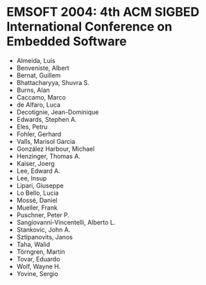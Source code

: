 # EMSOFT 2004: 4th ACM SIGBED International Conference on Embedded Software
* Almeida, Luís
* Benveniste, Albert
* Bernat, Guillem
* Bhattacharyya, Shuvra S.
* Burns, Alan
* Caccamo, Marco
* de Alfaro, Luca
* Decotignie, Jean-Dominique
* Edwards, Stephen A.
* Eles, Petru
* Fohler, Gerhard
* Valls, Marisol Garcia
* González Harbour, Michael
* Henzinger, Thomas A.
* Kaiser, Joerg
* Lee, Edward A.
* Lee, Insup
* Lipari, Giuseppe
* Lo Bello, Lucia
* Mossé, Daniel
* Mueller, Frank
* Puschner, Peter P.
* Sangiovanni-Vincentelli, Alberto L.
* Stankovic, John A.
* Sztipanovits, Janos
* Taha, Walid
* Törngren, Martin
* Tovar, Eduardo
* Wolf, Wayne H.
* Yovine, Sergio
